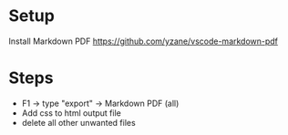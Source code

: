 # Setup
Install Markdown PDF
https://github.com/yzane/vscode-markdown-pdf


# Steps
* F1 -> type "export" -> Markdown PDF (all)
* Add css to html output file
* delete all other unwanted files

